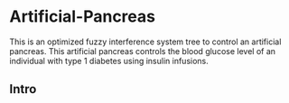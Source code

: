 # Artificial-Pancreas
This is an optimized fuzzy interference system tree to control an artificial pancreas. This artificial pancreas controls the blood glucose level of an individual with type 1 diabetes using insulin infusions.

## Intro
